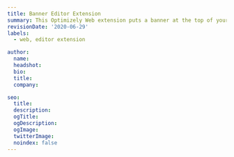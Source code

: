 ```yaml
---
title: Banner Editor Extension
summary: This Optimizely Web extension puts a banner at the top of your website with a customizable message for use in A/B tests and personalization campaigns.
revisionDate: '2020-06-29'
labels:
  - web, editor extension

author:
  name:
  headshot:
  bio:
  title:
  company:

seo:
  title:
  description:
  ogTitle:
  ogDescription:
  ogImage:
  twitterImage:
  noindex: false
---
```


